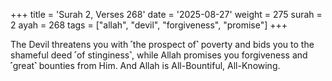 +++
title = 'Surah 2, Verses 268'
date = '2025-08-27'
weight = 275
surah = 2
ayah = 268
tags = ["allah", "devil", "forgiveness", "promise"]
+++

The Devil threatens you with ˹the prospect of˺ poverty and bids you to the shameful deed ˹of stinginess˺, while Allah promises you forgiveness and ˹great˺ bounties from Him. And Allah is All-Bountiful, All-Knowing.